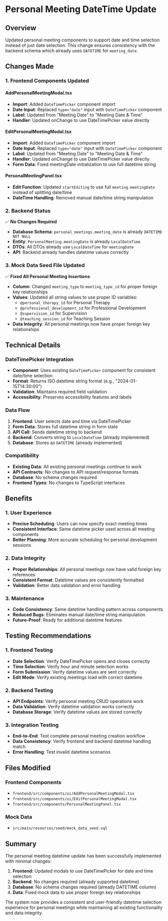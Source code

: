 # Personal Meeting DateTime Update

## Overview
Updated personal meeting components to support date and time selection instead of just date selection. This change ensures consistency with the backend schema which already uses `DATETIME` for `meeting_date`.

## Changes Made

### 1. Frontend Components Updated

#### **AddPersonalMeetingModal.tsx**
- **Import**: Added `DateTimePicker` component import
- **Date Input**: Replaced `type="date"` input with `DateTimePicker` component
- **Label**: Updated from "Meeting Date" to "Meeting Date & Time"
- **Handler**: Updated onChange to use DateTimePicker value directly

#### **EditPersonalMeetingModal.tsx**
- **Import**: Added `DateTimePicker` component import
- **Date Input**: Replaced `type="date"` input with `DateTimePicker` component
- **Label**: Updated from "Meeting Date" to "Meeting Date & Time"
- **Handler**: Updated onChange to use DateTimePicker value directly
- **Form Data**: Fixed meetingDate initialization to use full datetime string

#### **PersonalMeetingPanel.tsx**
- **Edit Function**: Updated `startEditing` to use full `meeting.meetingDate` instead of splitting date/time
- **DateTime Handling**: Removed manual date/time string manipulation

### 2. Backend Status
✅ **No Changes Required**
- **Database Schema**: `personal_meetings.meeting_date` is already `DATETIME NOT NULL`
- **Entity**: `PersonalMeeting.meetingDate` is already `LocalDateTime`
- **DTOs**: All DTOs already use `LocalDateTime` for `meetingDate`
- **API**: Backend already handles datetime values correctly

### 3. Mock Data Seed File Updated
✅ **Fixed All Personal Meeting Insertions**
- **Column**: Changed `meeting_type` to `meeting_type_id` for proper foreign key relationships
- **Values**: Updated all string values to use proper ID variables:
  - `@personal_therapy_id` for Personal Therapy
  - `@professional_development_id` for Professional Development
  - `@supervision_id` for Supervision
  - `@teaching_session_id` for Teaching Session
- **Data Integrity**: All personal meetings now have proper foreign key relationships

## Technical Details

### DateTimePicker Integration
- **Component**: Uses existing `DateTimePicker` component for consistent date/time selection
- **Format**: Returns ISO datetime string format (e.g., "2024-01-15T14:30:00")
- **Validation**: Maintains required field validation
- **Accessibility**: Preserves accessibility features and labels

### Data Flow
1. **Frontend**: User selects date and time via DateTimePicker
2. **Form Data**: Stores full datetime string in form state
3. **API Call**: Sends datetime string to backend
4. **Backend**: Converts string to `LocalDateTime` (already implemented)
5. **Database**: Stores as `DATETIME` (already implemented)

### Compatibility
- **Existing Data**: All existing personal meetings continue to work
- **API Contracts**: No changes to API request/response formats
- **Database**: No schema changes required
- **Frontend Types**: No changes to TypeScript interfaces

## Benefits

### 1. **User Experience**
- **Precise Scheduling**: Users can now specify exact meeting times
- **Consistent Interface**: Same datetime picker used across all meeting components
- **Better Planning**: More accurate scheduling for personal development sessions

### 2. **Data Integrity**
- **Proper Relationships**: All personal meetings now have valid foreign key references
- **Consistent Format**: Datetime values are consistently formatted
- **Validation**: Better data validation and error handling

### 3. **Maintenance**
- **Code Consistency**: Same datetime handling pattern across components
- **Reduced Bugs**: Eliminates manual date/time string manipulation
- **Future-Proof**: Ready for additional datetime features

## Testing Recommendations

### 1. **Frontend Testing**
- **Date Selection**: Verify DateTimePicker opens and closes correctly
- **Time Selection**: Verify hour and minute selection works
- **Form Submission**: Verify datetime values are sent correctly
- **Edit Mode**: Verify existing meetings load with correct datetime

### 2. **Backend Testing**
- **API Endpoints**: Verify personal meeting CRUD operations work
- **Data Validation**: Verify datetime validation works correctly
- **Database Storage**: Verify datetime values are stored correctly

### 3. **Integration Testing**
- **End-to-End**: Test complete personal meeting creation workflow
- **Data Consistency**: Verify frontend and backend datetime handling match
- **Error Handling**: Test invalid datetime scenarios

## Files Modified

### Frontend Components
- `frontend/src/components/ui/AddPersonalMeetingModal.tsx`
- `frontend/src/components/ui/EditPersonalMeetingModal.tsx`
- `frontend/src/components/PersonalMeetingPanel.tsx`

### Mock Data
- `src/main/resources/seed/mock_data_seed.sql`

## Summary

The personal meeting datetime update has been successfully implemented with minimal changes:

1. **Frontend**: Updated modals to use DateTimePicker for date and time selection
2. **Backend**: No changes required (already supported datetime)
3. **Database**: No schema changes required (already DATETIME column)
4. **Data**: Fixed mock data to use proper foreign key relationships

The system now provides a consistent and user-friendly datetime selection experience for personal meetings while maintaining all existing functionality and data integrity.

